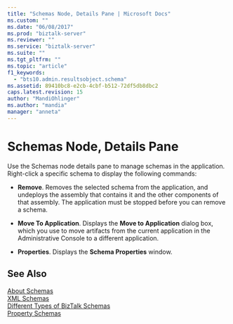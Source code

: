 ```yaml
---
title: "Schemas Node, Details Pane | Microsoft Docs"
ms.custom: ""
ms.date: "06/08/2017"
ms.prod: "biztalk-server"
ms.reviewer: ""
ms.service: "biztalk-server"
ms.suite: ""
ms.tgt_pltfrm: ""
ms.topic: "article"
f1_keywords: 
  - "bts10.admin.resultsobject.schema"
ms.assetid: 89410bc8-e2cb-4cbf-b512-72df5db8dbc2
caps.latest.revision: 15
author: "MandiOhlinger"
ms.author: "mandia"
manager: "anneta"
---
```

# Schemas Node, Details Pane
Use the Schemas node details pane to manage schemas in the application. Right-click a specific schema to display the following commands:  
  
-   **Remove**. Removes the selected schema from the application, and undeploys the assembly that contains it and the other components of that assembly. The application must be stopped before you can remove a schema.  
  
-   **Move To Application**. Displays the **Move to Application** dialog box, which you use to move artifacts from the current application in the Administrative Console to a different application.  
  
-   **Properties**. Displays the **Schema Properties** window.  
  
## See Also  
 [About Schemas](../core/about-schemas.md)   
 [XML Schemas](../core/xml-schemas.md)   
 [Different Types of BizTalk Schemas](../core/different-types-of-biztalk-schemas.md)   
 [Property Schemas](../core/property-schemas.md)